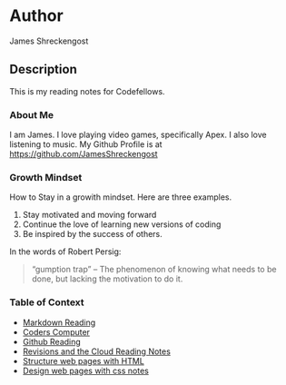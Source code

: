 # Author 
James Shreckengost

## Description
This is my reading notes for Codefellows.

### About Me
I am James. I love playing video games, specifically Apex. I also love listening to music.
My Github Profile is at https://github.com/JamesShreckengost

### Growth Mindset
How to Stay in a growith mindset. Here are three examples.
  1. Stay motivated and moving forward
  2. Continue the love of learning new versions of coding
  3. Be inspired by the success of others.

In the words of Robert Persig: 
> “gumption trap” – The phenomenon of knowing what needs to be done, but lacking the motivation to do it. 

### Table of Context
- [Markdown Reading](markdown.md)
- [Coders Computer](coders-computer.md)
- [Github Reading](github.md)
- [Revisions and the Cloud Reading Notes](read03.md)
- [Structure web pages with HTML](read04.md)
- [Design web pages with css notes](read05.md)
